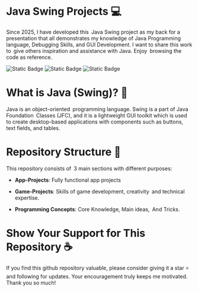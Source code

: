 # Java Swing Projects 💻

Since 2025, I have developed this Java Swing project as my back for a presentation that all demonstrates my knowledge of Java Programming language, Debugging Skills, and GUI Development. I want to share this work to give others inspiration and assistance with Java. Enjoy browsing the code as reference.

![Static Badge](https://img.shields.io/badge/JDK%20-v23-blue) ![Static Badge](https://img.shields.io/badge/JUnit-v5-red) ![Static Badge](https://img.shields.io/badge/Mockito-v3-lime)

# What is Java (Swing)? 🤔

Java is an object-oriented programming language. Swing is a part of Java Foundation Classes (JFC), and it is a lightweight GUI toolkit which is used to create desktop-based applications with components such as buttons, text fields, and tables.

# Repository Structure 🔰

This repository consists of 3 main sections with different purposes:

- **App-Projects**: Fully functional app projects

- **Game-Projects**: Skills of game development, creativity and technical expertise.

- **Programming Concepts**: Core Knowledge, Main ideas, And Tricks.

# Show Your Support for This Repository ☕

If you find this github repository valuable, please consider giving it a star ⭐ and following for updates. Your encouragement truly keeps me motivated. Thank you so much!
